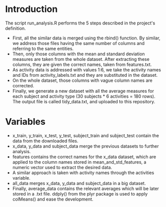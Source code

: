# Introduction
The script run_analysis.R performs the 5 steps described in the project's definition.

- First, all the similar data is merged using the rbind() function. By similar, we address those files having the same number of columns and referring to the same entities.
- Then, only those columns with the mean and standard deviation measures are taken from the whole dataset. After extracting these columns, they are given the correct names, taken from features.txt.
- As activity data is addressed with values 1:6, we take the activity names and IDs from activity_labels.txt and they are substituted in the dataset.
- On the whole dataset, those columns with vague column names are corrected.
- Finally, we generate a new dataset with all the average measures for each subject and activity type (30 subjects * 6 activities = 180 rows). The output file is called tidy_data.txt, and uploaded to this repository.

# Variables
- x_train, y_train, x_test, y_test, subject_train and subject_test contain the data from the downloaded files.
- x_data, y_data and subject_data merge the previous datasets to further analysis.
- features contains the correct names for the x_data dataset, which are applied to the column names stored in mean_and_std_features, a numeric vector used to extract the desired data.
- A similar approach is taken with activity names through the activities variable.
- all_data merges x_data, y_data and subject_data in a big dataset.
- Finally, average_data contains the relevant averages which will be later stored in a .txt file. ddply() from the plyr package is used to apply colMeans() and ease the development.
